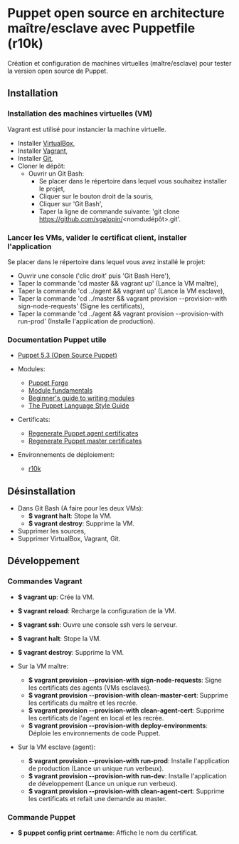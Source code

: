 # Puppet open source en architecture maître/esclave avec Puppetfile (r10k)
Création et configuration de machines virtuelles (maître/esclave) pour tester la version open source de Puppet.

## Installation

### Installation des machines virtuelles (VM)

Vagrant est utilisé pour instancier la machine virtuelle.
- Installer [VirtualBox](https://www.virtualbox.org/wiki/Downloads),
- Installer [Vagrant](https://www.vagrantup.com/downloads.html),
- Installer [Git](https://git-scm.com/downloads),
- Cloner le dépôt:
    - Ouvrir un Git Bash:
        - Se placer dans le répertoire dans lequel vous souhaitez installer le projet,
        - Cliquer sur le bouton droit de la souris,
        - Cliquer sur 'Git Bash',
        - Taper la ligne de commande suivante: 'git clone https://github.com/sgalopin/<nomdudépôt>.git'.

### Lancer les VMs, valider le certificat client, installer l'application

Se placer dans le répertoire dans lequel vous avez installé le projet:
- Ouvrir une console ('clic droit' puis 'Git Bash Here'),
- Taper la commande 'cd master && vagrant up' (Lance la VM maître),
- Taper la commande 'cd ../agent && vagrant up' (Lance la VM esclave),
- Taper la commande 'cd ../master && vagrant provision --provision-with sign-node-requests' (Signe les certificats),
- Taper la commande 'cd ../agent && vagrant provision --provision-with run-prod' (Installe l'application de production).

### Documentation Puppet utile

- [Puppet 5.3 (Open Source Puppet)](https://puppet.com/docs/puppet/5.3/index.html)


- Modules:
  - [Puppet Forge](https://forge.puppet.com)
  - [Module fundamentals](https://puppet.com/docs/puppet/5.3/modules_fundamentals.html)
  - [Beginner's guide to writing modules](https://puppet.com/docs/puppet/5.3/bgtm.html)
  - [The Puppet Language Style Guide](https://puppet.com/docs/puppet/5.3/style_guide.html)


- Certificats:
  - [Regenerate Puppet agent certificates](https://puppet.com/docs/pe/2017.3/ssl_and_certificates/regenerate_puppet_agent_certificates.html)
  - [Regenerate Puppet master certificates](https://puppet.com/docs/pe/2017.3/ssl_and_certificates/regenerating_certificates_monolithic_installs.html)


- Environnements de déploiement:
  - [r10k](https://github.com/puppetlabs/r10k)

## Désinstallation

- Dans Git Bash (A faire pour les deux VMs):
  - **$ vagrant halt**: Stope la VM.
  - **$ vagrant destroy**: Supprime la VM.
- Supprimer les sources,
- Supprimer VirtualBox, Vagrant, Git.

## Développement

### Commandes Vagrant
- **$ vagrant up**: Crée la VM.
- **$ vagrant reload**: Recharge la configuration de la VM.
- **$ vagrant ssh**: Ouvre une console ssh vers le serveur.
- **$ vagrant halt**: Stope la VM.
- **$ vagrant destroy**: Supprime la VM.


- Sur la VM maître:
  - **$ vagrant provision --provision-with sign-node-requests**: Signe les certificats des agents (VMs esclaves).
  - **$ vagrant provision --provision-with clean-master-cert**: Supprime les certificats du maître et les recrée.
  - **$ vagrant provision --provision-with clean-agent-cert**: Supprime les certificats de l'agent en local et les recrée.
  - **$ vagrant provision --provision-with deploy-environments**: Déploie les environnements de code Puppet.


- Sur la VM esclave (agent):
  - **$ vagrant provision --provision-with run-prod**: Installe l'application de production (Lance un unique run verbeux).
  - **$ vagrant provision --provision-with run-dev**: Installe l'application de développement (Lance un unique run verbeux).
  - **$ vagrant provision --provision-with clean-agent-cert**: Supprime les certificats et refait une demande au master.

### Commande Puppet
- **$ puppet config print certname**: Affiche le nom du certificat.

